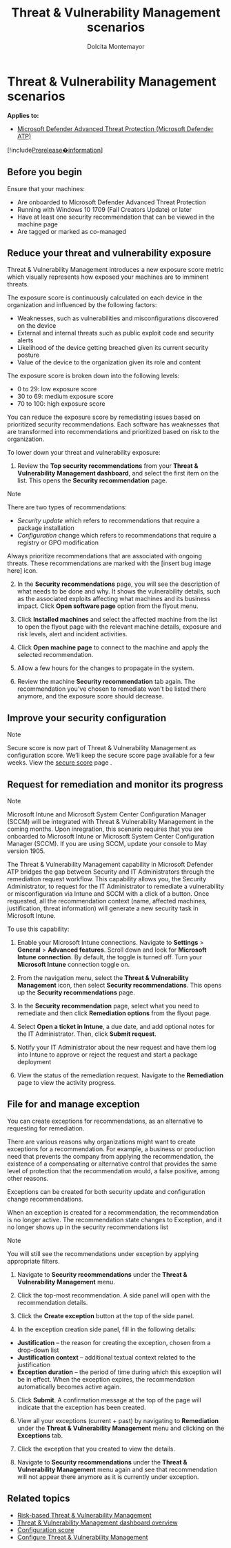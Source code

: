﻿---
title: Threat & Vulnerability Management scenarios
description: 
keywords: 
search.product: Windows 10
search.appverid: met150
ms.prod: w10
ms.mktglfcycl: deploy
ms.sitesec: library
ms.pagetype: security
ms.author: dolmont
author: Dolcita Montemayor
ms.localizationpriority: medium
manager: dansimp
audience: ITPro
ms.collection: M365-security-compliance 
ms.topic: article
---

# Threat & Vulnerability Management scenarios
**Applies to:**
- [Microsoft Defender Advanced Threat Protection (Microsoft Defender ATP)](https://go.microsoft.com/fwlink/p/?linkid=2069559)

[!include[Prerelease�information](prerelease.md)]

## Before you begin
Ensure that your machines:
- Are onboarded to Microsoft Defender Advanced Threat Protection
- Running with Windows 10 1709 (Fall Creators Update) or later
- Have at least one security recommendation that can be viewed in the machine page
- Are tagged or marked as co-managed

## Reduce your threat and vulnerability exposure
Threat & Vulnerability Management introduces a new exposure score metric which visually represents how exposed your machines are to imminent threats.

The exposure score is continuously calculated on each device in the organization and influenced by the following factors:
- Weaknesses, such as vulnerabilities and misconfigurations discovered on the device
- External and internal threats such as public exploit code and security alerts
- Likelihood of the device getting breached given its current security posture
- Value of the device to the organization given its role and content

The exposure score is broken down into the following levels:
- 0 to 29: low exposure score
- 30 to 69: medium exposure score
- 70 to 100: high exposure score

You can reduce the exposure score by remediating issues based on prioritized security recommendations. Each software has weaknesses that are transformed into recommendations and prioritized based on risk to the organization.

To lower down your threat and vulnerability exposure:

1. Review the **Top security recommendations** from your **Threat & Vulnerability Management dashboard**, and select the first item on the list. This opens the **Security recommendation** page.
>[!NOTE]
> There are two types of recommendations: 
> - <i>Security update</i> which refers to recommendations that require a package installation
> - <i>Configuration</i> change which refers to recommendations that require a registry or GPO modification
> <p>Always prioritize recommendations that are associated with ongoing threats. These recommendations are marked with the [insert bug image here] icon.</p>

2. In the **Security recommendations** page, you will see the description of what needs to be done and why. It shows the vulnerability details, such as the associated exploits affecting what machines and its business impact. Click **Open software page** option from the flyout menu.  

3. Click **Installed machines** and select the affected machine from the list to open the flyout page with the relevant machine details, exposure and risk levels, alert and incident activities. 

4. Click **Open machine page** to connect to the machine and apply the selected recommendation.

5. Allow a few hours for the changes to propagate in the system.
    
6. Review the machine **Security recommendation** tab again. The recommendation you've chosen to remediate won't be listed there anymore, and the exposure score should decrease.

## Improve your security configuration
>[!NOTE]
> Secure score is now part of Threat & Vulnerability Management as configuration score. We’ll keep the secure score page available for a few weeks. View the [secure score](https://securitycenter.windows.com/securescore) page .

## Request for remediation and monitor its progress
>[!NOTE]
> Microsoft Intune and Microsoft System Center Configuration Manager (SCCM) will be integrated with Threat & Vulnerability Management in the coming months. Upon inregration, this scenario requires that you are onboarded to Microsoft Intune or Microsoft System Center Configuration Manager (SCCM). If you are using SCCM, update your console to May version 1905.

The Threat & Vulnerability Management capability in Microsoft Defender ATP bridges the gap between Security and IT Administrators through the remediation request workflow. 
This capability allows you, the Security Administrator, to request for the IT Administrator to remediate a vulnerability or misconfiguration via Intune and SCCM with a click of a button.
Once requested, all the recommendation context (name, affected machines, justification, threat information) will generate a new security task in Microsoft Intune.

To use this capability:

1. Enable your Microsoft Intune connections. Navigate to **Settings** > **General** > **Advanced features**. Scroll down and look for **Microsoft Intune connection**. By default, the toggle is turned off. Turn your **Microsoft Intune** connection toggle on.

2. From the navigation menu, select the **Threat & Vulnerability Management** icon, then select **Security recommendations**. This opens up the **Security recommendations** page.  

3. In the **Security recommendation** page, select what you need to remediate and then click **Remediation options** from the flyout page.  

4. Select **Open a ticket in Intune**, a due date, and add optional notes for the IT Administrator. Then, click **Submit request**. 

5. Notify your IT Administrator about the new request and have them log into Intune to approve or reject the request and start a package deployment

6. View the status of the remediation request. Navigate to the **Remediation** page to view the activity progress.


## File for and manage exception
You can create exceptions for recommendations, as an alternative to requesting for remediation.

There are various reasons why organizations might want to create exceptions for a recommendation. For example, a business or production need that prevents the company from applying the recommendation, the existence of a compensating or alternative control that provides the same level of protection that the recommendation would, a false positive, among other reasons.

Exceptions can be created for both security update and configuration change recommendations.

When an exception is created for a recommendation, the recommendation is no longer active. The recommendation state changes to Exception, and it no longer shows up in the security recommendations list

>[!NOTE]
> You will still see the recommendations under exception by applying appropriate filters.   

1. Navigate to **Security recommendations** under the **Threat & Vulnerability Management**  menu.

2. Click the top-most recommendation. A side panel will open with the recommendation details.

3. Click the **Create exception** button at the top of the side panel.

4.	In the exception creation side panel, fill in the following details:
  - **Justification** – the reason for creating the exception, chosen from a drop-down list
  - **Justification context** – additional textual context related to the  justification
  - **Exception duration** – the period of time during which this exception will be in effect. When the exception expires, the recommendation automatically becomes active again.

5. Click **Submit**. A confirmation message at the top of the page will indicate that the exception has been created.

6. View all your exceptions (current + past) by navigating to **Remediation** under the **Threat & Vulnerability Management** menu and clicking on the **Exceptions** tab.

7. Click the exception that you created to view the details.

8. Navigate to **Security recommendations** under the **Threat & Vulnerability Management** menu again and see that recommendation will not appear there anymore as it is currently under exception.

## Related topics
- [Risk-based Threat & Vulnerability Management](next-gen-threat-and-vuln-mgt.md)
- [Threat & Vulnerability Management dashboard overview](tvm-dashboard-insights.md)
- [Configuration score](configuration-score.md)
- [Configure Threat & Vulnerability Management](configure-and-manage-tvm.md)

